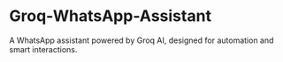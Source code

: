# Groq-WhatsApp-Assistant
A WhatsApp assistant powered by Groq AI, designed for automation and smart interactions.

